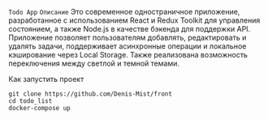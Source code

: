 ```Todo App```
```Описание```
Это современное одностраничное приложение, разработанное с использованием React и Redux Toolkit для управления состоянием, а также Node.js в качестве бэкенда для поддержки API. Приложение позволяет пользователям добавлять, редактировать и удалять задачи, поддерживает асинхронные операции и локальное кэширование через Local Storage. Также реализована возможность переключения между светлой и темной темами.

Как запустить проект
```
git clone https://github.com/Denis-Mist/front
cd todo_list
docker-compose up

```
